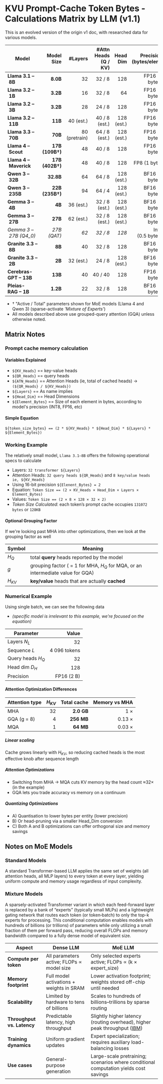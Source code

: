 # KVU Prompt-Cache Token Bytes - Calculations Matrix by LLM (v1.1)
This is an evolved version of the origin v1 doc, with researched data for various models.

| **Model**               |  **Model Size** |   **#Layers** | **#Attn Heads** (Q / KV) | **Head Dim** | **Precision** (bytes/elem) | **Quant Mode** | **Attn Type** | **Prompt Cache / Token** |
| ----------------------- | --------------: | ------------: | -----------------------: | -----------: | -------------------------: | -------------: | ------------: | -----------------------: |
| **Llama 3.1 – 8B**      |        **8.0B** |            32 |                   32 / 8 |          128 |             FP16 (2 bytes) |              – |           GQA |        **131,072 bytes** |
| **Llama 3.2 – 1B**      |        **3.2B** |            16 |                   32 / 8 |           64 |             FP16 (2 bytes) |              – |           GQA |         **32,768 bytes** |
| **Llama 3.2 – 3B**      |        **3.2B** |            28 |                   24 / 8 |          128 |             FP16 (2 bytes) |              – |           GQA |        **114,688 bytes** |
| **Llama 3.2 – 11B**     |         **11B** |     40 (est.) |            40 / 8 (est.) |   128 (est.) |             FP16 (2 bytes) |              – |           GQA |        **163,840 bytes** |
| **Llama 3.3 – 70B**     |         **70B** | 80 (pretrain) |            64 / 8 (est.) |   128 (est.) |             FP16 (2 bytes) |              – |           GQA |        **327,680 bytes** |
| **Llama 4 – Scout**     | **17B (109B†)** |            48 |                   40 / 8 |          128 |             FP16 (2 bytes) |              – |           GQA |        **196,608 bytes** |
| **Llama 4 – Maverick**  | **17B (402B†)** |            48 |                   40 / 8 |          128 |               FP8 (1 byte) |              – |           GQA |         **98,304 bytes** |
| **Qwen 3 – 32B**        |       **32.8B** |            64 |                   64 / 8 |   128 (est.) |             BF16 (2 bytes) |              – |           GQA |        **262,144 bytes** |
| **Qwen 3 – 235B**       | **22B (235B†)** |            94 |                   64 / 4 |   128 (est.) |             BF16 (2 bytes) |              – |           GQA |        **192,512 bytes** |
| **Gemma 3 – 4B**        |          **4B** |     36 (est.) |            32 / 8 (est.) |   128 (est.) |             BF16 (2 bytes) |              – |           GQA |        **147,456 bytes** |
| **Gemma 3 – 27B**       |         **27B** |     62 (est.) |            32 / 8 (est.) |   128 (est.) |             BF16 (2 bytes) |              – |           GQA |        **253,952 bytes** |
| *Gemma 3 – 27B (Q4\_0)* |     *27B (QAT)* |          *62* |                 *32 / 8* |        *128* |           Int4 (0.5 bytes) |          Q4\_0 |         *GQA* |         **63,488 bytes** |
| **Granite 3.3 – 8B**    |          **8B** |            40 |                   32 / 8 |          128 |             BF16 (2 bytes) |              – |           GQA |        **163,840 bytes** |
| **Granite 3.3 – 2B**    |          **2B** |     32 (est.) |                   24 / 8 |   128 (est.) |             BF16 (2 bytes) |              – |           GQA |        **131,072 bytes** |
| **Cerebras-GPT – 13B**  |         **13B** |            40 |                  40 / 40 |          128 |             FP16 (2 bytes) |              – |           MHA |        **819,200 bytes** |
| **Pleias-RAG – 1B**     |        **1.2B** |            22 |                   32 / 8 |          128 |             BF16 (2 bytes) |              – |           GQA |         **90,112 bytes** |

* † "Active / Total" parameters shown for MoE models (Llama 4 and Qwen 3) (sparse-activate _'Mixture of Experts'_)
* All models described above use grouped-query attention (GQA) unless otherwise noted. 

## Matrix Notes

### Prompt cache memory calculation
#### Variables Explained

- `${KV_Heads}` == key-value heads
- `${QR_Heads}` == query heads
- `${ATN_Heads}` == Attention Heads (ie, total of cached heads) -> `(${QR_Heads} / ${KV_Heads})`
- `${Layers}` == As name implies
- `${Head_Dim}` == Head Dimensions
- `${Element_Bytes}` == Size of each element in bytes, according to model's precision (INT8, FP16, etc)

#### Simple Equation
```
${token_size_bytes} == (2 * ${KV_Heads} * ${Head_Dim} * ${Layers} * ${Element_Bytes})
```

### Working Example
The relatively small model, `Llama 3.1–8B` offers the following operational specs to calculate

- Layers: `32 transformer ${Layers}`
- Attention Heads: `32 query heads ${QR_Heads}` and `8 key/value heads ie, ${KV_Heads}`
- Using 16-bit precision `${Elenent_Bytes} = 2`
- Equation: `Token Size == (2 × KV_Heads × Head_Dim × Layers × Element_Bytes)`
- Values: `Token Size == (2 × 8 × 128 × 32 × 2)`
- *Token Size Calculated*: each token’s prompt cache occupies `131072 bytes` or `128KB`

#### Optional Grouping Factor
If we're looking past MHA into other optimizations, then we look at the grouping factor as well

| Symbol   | Meaning                                                                    |
| -------- | -------------------------------------------------------------------------- |
| $H_Q$    | total **query** heads reported by the model                  |
| $g$      | grouping factor ( = 1 for MHA, $H_Q$ for MQA, or an intermediate value for GQA) |
| $H_{KV}$ | **key/value** heads that are actually **cached**                           |


### Numerical Example 
Using single batch, we can see the following data 
- _(specific model is irrelevant to this example, we're focused on the equation)_

| Parameter         |        Value |
| ----------------- | -----------: |
| Layers $N_L$      |           32 |
| Sequence $L$      | 4 096 tokens |
| Query heads $H_Q$ |           32 |
| Head dim $D_H$    |          128 |
| Precision         |   FP16 (2 B) |

#### Attention Optimization Differences
| Attention type | $H_{KV}$ | Total cache | Memory vs MHA |
| -------------- | -------: | ----------: | ------------: |
| MHA            |       32 |  **2.0 GB** |           1 × |
| GQA (g = 8)    |        4 |  **256 MB** |        0.13 × |
| MQA            |        1 |   **64 MB** |        0.03 × |

##### Linear scaling
Cache grows linearly with $H_{KV}$, so reducing cached heads is the most effective knob after sequence length

##### Attention Optimizations
- Switching from MHA → MQA cuts KV memory by the head count ≈32× (in the example) 
- GQA lets you trade accuracy vs memory on a continuum

##### Quantizing Optimizations
- A) Quantisation to lower bytes per entity (lower precision)
- B) Or head-pruning via a smaller Head_Dim conversion
- C) Both A and B optimizations can offer orthogonal size and memory savings


## Notes on MoE Models

### Standard Models
A standard Transformer-based LLM applies the same set of weights (all attention heads, all MLP layers) to every token at every layer, yielding uniform compute and memory usage regardless of input complexity.

### Mixture Models
A sparsely-activated Transformer variant in which each feed-forward layer is replaced by a bank of “experts” (typically small MLPs) and a lightweight gating network that routes each token (or token‐batch) to only the top-k experts for processing. This conditional computation enables models with hundreds of billions (or trillions) of parameters while only utilizing a small fraction of them per forward pass, reducing overall FLOPs and memory bandwidth compared to a fully dense model of equivalent size.

| Aspect                     | Dense LLM                                 | MoE LLM                                                                              |
| -------------------------- | ----------------------------------------- | ------------------------------------------------------------------------------------ |
| **Compute per token**      | All parameters active; FLOPs ∝ model size | Only selected experts active; FLOPs ∝ (k × expert\_size)                             |
| **Memory footprint**       | Full model activations + weights in SRAM  | Lower activation footprint; weights stored off-chip until needed                     |
| **Scalability**            | Limited by hardware to tens of billions   | Scales to hundreds of billions–trillions by sparse routing                           |
| **Throughput vs. Latency** | Predictable latency, high throughput      | Slightly higher latency (routing overhead), higher peak throughput ([IBM][1])        |
| **Training dynamics**      | Uniform gradient updates                  | Expert specialization; requires auxiliary load-balancing losses                      |
| **Use cases**              | General-purpose generation                | Large-scale pretraining; scenarios where conditional computation yields cost savings |

[1]: https://www.ibm.com/think/topics/mixture-of-experts?utm_source=chatgpt.com "What is mixture of experts? | IBM"
